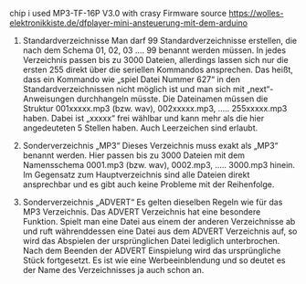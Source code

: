 chip i used MP3-TF-16P V3.0 with crasy Firmware 
source https://wolles-elektronikkiste.de/dfplayer-mini-ansteuerung-mit-dem-arduino

1. Standardverzeichnisse
Man darf 99 Standardverzeichnisse erstellen, die nach dem Schema 01, 02, 03 …. 99 benannt werden müssen. In jedes Verzeichnis passen bis zu 3000 Dateien, allerdings lassen sich nur die ersten 255 direkt über die seriellen Kommandos ansprechen. Das heißt, dass ein Kommando wie „spiel Datei Nummer 627“ in den Standardverzeichnissen nicht möglich ist und man sich mit „next“-Anweisungen durchhangeln müsste. Die Dateinamen müssen die Struktur 001xxxxx.mp3 (bzw. wav), 002xxxxx.mp3, ….. 255xxxxx.mp3 haben. Dabei ist „xxxxx“ frei wählbar und kann mehr als die hier angedeuteten 5 Stellen haben. Auch Leerzeichen sind erlaubt. 

2. Sonderverzeichnis „MP3“
Dieses Verzeichnis muss exakt als „MP3“ benannt werden.  Hier passen bis zu 3000 Dateien mit dem Namensschema 0001.mp3 (bzw. wav), 0002.mp3, ….. 3000.mp3 hinein. Im Gegensatz zum Hauptverzeichnis sind alle Dateien direkt ansprechbar und es gibt auch keine Probleme mit der Reihenfolge. 

2. Sonderverzeichnis „ADVERT“
Es gelten dieselben Regeln wie für das MP3 Verzeichnis. Das ADVERT Verzeichnis hat eine besondere Funktion. Spielt man eine Datei aus einem der anderen Verzeichnisse ab und ruft währenddessen eine Datei aus dem ADVERT Verzeichnis auf, so wird das Abspielen der ursprünglichen Datei lediglich unterbrochen. Nach dem Beenden der ADVERT Einspielung wird das ursprüngliche Stück fortgesetzt. Es ist wie eine Werbeeinblendung und so deutet es der Name des Verzeichnisses ja auch schon an.
